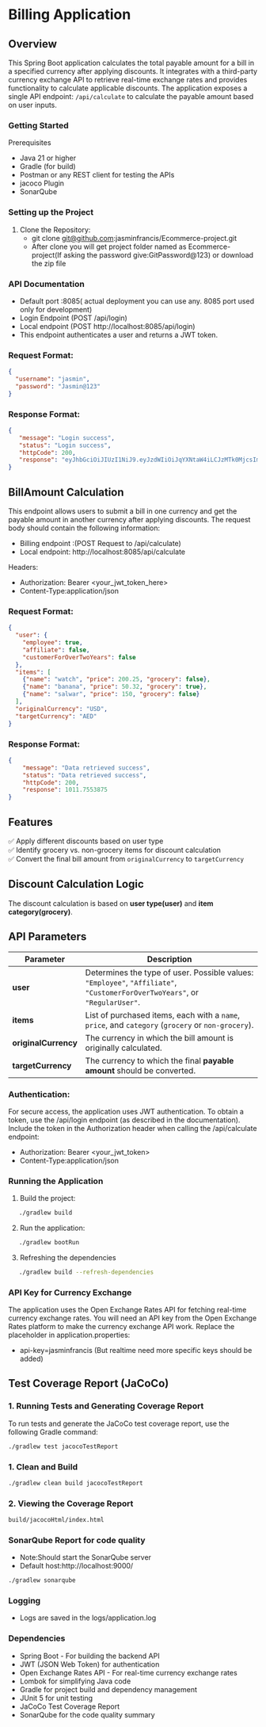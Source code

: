 # Billing Application

## Overview

This Spring Boot application calculates the total payable amount for a bill in a specified currency after applying discounts. It integrates with a third-party currency exchange API to retrieve real-time exchange rates and provides functionality to calculate applicable discounts. The application exposes a single API endpoint: `/api/calculate` to calculate the payable amount based on user inputs.

### Getting Started
Prerequisites
 * Java 21 or higher
 * Gradle (for build)
 * Postman or any REST client for testing the APIs
 * jacoco Plugin
 * SonarQube

### Setting up the Project
1. Clone the Repository:
    *  git clone git@github.com:jasminfrancis/Ecommerce-project.git
    *  After clone you will get project folder named as Ecommerce-project(If asking the password give:GitPassword@123) or download the zip file


### API Documentation
 * Default port :8085( actual deployment you can use any. 8085 port used only for development)
 * Login Endpoint (POST /api/login)
 * Local endpoint (POST http://localhost:8085/api/login)
 * This endpoint authenticates a user and returns a JWT token.
### Request Format:
```json
{
  "username": "jasmin",
  "password": "Jasmin@123"
}
```
### Response Format:
```json
{
   "message": "Login success",
   "status": "Login success",
   "httpCode": 200,
   "response": "eyJhbGciOiJIUzI1NiJ9.eyJzdWIiOiJqYXNtaW4iLCJzMTk0MjcsImV4cCI6MTc0MTMyMzAyN30.FxkHP0S_aMYe5pJaz-REyQAKtvH1UOe0KnDzQIWQraA"
}
```

## BillAmount Calculation

This endpoint allows users to submit a bill in one currency and get the payable amount in another currency after applying discounts. The request body should contain the following information:

* Billing endpoint :(POST Request to /api/calculate)
* Local endpoint: http://localhost:8085/api/calculate

Headers:

* Authorization: Bearer <your_jwt_token_here>
* Content-Type:application/json

### Request Format:
```json
{
  "user": {
    "employee": true,
    "affiliate": false,
    "customerForOverTwoYears": false
  },
  "items": [
    {"name": "watch", "price": 200.25, "grocery": false},
    {"name": "banana", "price": 50.32, "grocery": true},
    {"name": "salwar", "price": 150, "grocery": false}
  ],
  "originalCurrency": "USD",
  "targetCurrency": "AED"
}
```

### Response Format:
```json
{
    "message": "Data retrieved success",
    "status": "Data retrieved success",
    "httpCode": 200,
    "response": 1011.7553875
}
```

## **Features**
✅ Apply different discounts based on user type  
✅ Identify grocery vs. non-grocery items for discount calculation  
✅ Convert the final bill amount from `originalCurrency` to `targetCurrency`
## **Discount Calculation Logic**
The discount calculation is based on **user type(user)** and **item category(grocery)**.

## **API Parameters**
| Parameter | Description |
|-----------|-------------|
| **user** | Determines the type of user. Possible values: `"Employee"`, `"Affiliate"`, `"CustomerForOverTwoYears"`, or `"RegularUser"`. |
| **items** | List of purchased items, each with a `name`, `price`, and `category` (`grocery` or `non-grocery`). |
| **originalCurrency** | The currency in which the bill amount is originally calculated. |
| **targetCurrency** | The currency to which the final **payable amount** should be converted. |


### Authentication:

For secure access, the application uses JWT authentication. To obtain a token, use the /api/login endpoint (as described in the documentation).
Include the token in the Authorization header when calling the /api/calculate endpoint:

* Authorization: Bearer <your_jwt_token>
* Content-Type:application/json


### Running the Application
1. Build the project:
```sh
   ./gradlew build
   ```
2. Run the application:
```sh
   ./gradlew bootRun
   ```
3. Refreshing the dependencies
```sh
   ./gradlew build --refresh-dependencies
  ```

### API Key for Currency Exchange
The application uses the Open Exchange Rates API for fetching real-time currency exchange rates. You will need an API key from the Open Exchange Rates platform to make the currency exchange API work.
Replace the placeholder in application.properties:
* api-key=jasminfrancis (But realtime need more specific keys should be added)

## Test Coverage Report (JaCoCo)

### **1. Running Tests and Generating Coverage Report**
To run tests and generate the JaCoCo test coverage report, use the following Gradle command:

```sh
./gradlew test jacocoTestReport
```
### **1. Clean and Build**
```sh
./gradlew clean build jacocoTestReport
```
### **2. Viewing the Coverage Report**
```sh
build/jacocoHtml/index.html
```

###  SonarQube Report for code quality

* Note:Should start the SonarQube server 
* Default host:http://localhost:9000/
```sh
./gradlew sonarqube
```
### Logging
* Logs are saved in the logs/application.log

### Dependencies

* Spring Boot - For building the backend API
* JWT (JSON Web Token) for authentication
* Open Exchange Rates API - For real-time currency exchange rates
* Lombok for simplifying Java code
* Gradle for project build and dependency management
* JUnit 5 for unit testing
* JaCoCo Test Coverage Report 
* SonarQube for the code quality summary